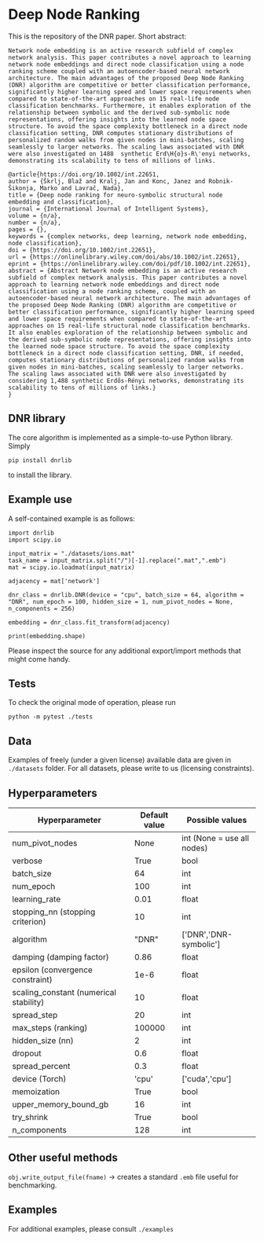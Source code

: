 # Deep Node Ranking

This is the repository of the DNR paper. Short abstract:


`Network node embedding is an active research subfield of complex network analysis. This paper contributes a novel approach to learning network node embeddings and direct node classification using a node ranking scheme coupled with an autoencoder-based neural network architecture. The main advantages of the proposed Deep Node Ranking (DNR) algorithm are competitive or better classification performance, significantly higher learning speed and lower space requirements when compared to state-of-the-art approaches on 15 real-life node classification benchmarks. Furthermore, it enables exploration of the relationship between symbolic and the derived sub-symbolic node representations, offering insights into the learned node space structure.
To avoid the space complexity bottleneck in a direct node classification setting, DNR computes stationary distributions of personalized random walks from given nodes in mini-batches, scaling seamlessly to larger networks. The scaling laws associated with DNR were also investigated on 1488  synthetic Erd\H{o}s-R\'enyi networks, demonstrating its scalability to tens of millions of links.`

```
@article{https://doi.org/10.1002/int.22651,
author = {Škrlj, Blaž and Kralj, Jan and Konc, Janez and Robnik-Šikonja, Marko and Lavrač, Nada},
title = {Deep node ranking for neuro-symbolic structural node embedding and classification},
journal = {International Journal of Intelligent Systems},
volume = {n/a},
number = {n/a},
pages = {},
keywords = {complex networks, deep learning, network node embedding, node classification},
doi = {https://doi.org/10.1002/int.22651},
url = {https://onlinelibrary.wiley.com/doi/abs/10.1002/int.22651},
eprint = {https://onlinelibrary.wiley.com/doi/pdf/10.1002/int.22651},
abstract = {Abstract Network node embedding is an active research subfield of complex network analysis. This paper contributes a novel approach to learning network node embeddings and direct node classification using a node ranking scheme, coupled with an autoencoder-based neural network architecture. The main advantages of the proposed Deep Node Ranking (DNR) algorithm are competitive or better classification performance, significantly higher learning speed and lower space requirements when compared to state-of-the-art approaches on 15 real-life structural node classification benchmarks. It also enables exploration of the relationship between symbolic and the derived sub-symbolic node representations, offering insights into the learned node space structure. To avoid the space complexity bottleneck in a direct node classification setting, DNR, if needed, computes stationary distributions of personalized random walks from given nodes in mini-batches, scaling seamlessly to larger networks. The scaling laws associated with DNR were also investigated by considering 1,488 synthetic Erdős-Rényi networks, demonstrating its scalability to tens of millions of links.}
}
```

## DNR library
The core algorithm is implemented as a simple-to-use Python library. Simply
```
pip install dnrlib
```
to install the library.

## Example use

A self-contained example is as follows:

```
import dnrlib
import scipy.io

input_matrix = "./datasets/ions.mat"
task_name = input_matrix.split("/")[-1].replace(".mat",".emb")
mat = scipy.io.loadmat(input_matrix)

adjacency = mat['network']

dnr_class = dnrlib.DNR(device = "cpu", batch_size = 64, algorithm = "DNR", num_epoch = 100, hidden_size = 1, num_pivot_nodes = None, n_components = 256)

embedding = dnr_class.fit_transform(adjacency)    

print(embedding.shape)
```

Please inspect the source for any additional export/import methods that might come handy.

## Tests
To check the original mode of operation, please run
```
python -m pytest ./tests
```

## Data
Examples of freely (under a given license) available data are given in `./datasets` folder. For all datasets, please write to us (licensing constraints).


## Hyperparameters


| Hyperparameter                   | Default value | Possible values                                                  |
|----------------------------------|---------------|------------------------------------------------------------------|
| num_pivot_nodes                     | None           | int (None = use all nodes) |
| verbose            | True             | bool  |
| batch_size                        | 64 | int |
| num_epoch                          | 100         | int            |
| learning_rate | 0.01  | float                                     |
| stopping_nn (stopping criterion)                          | 10          | int       |
| algorithm                      | "DNR"          | ['DNR','DNR-symbolic']  |
| damping (damping factor)                | 0.86             | float             |
| epsilon (convergence constraint)		           | 1e-6	       | float |
| scaling_constant (numerical stability)                              | 10         | float  |
| spread_step                              | 20         | int |
| max_steps (ranking)                             | 100000         | int |
| hidden_size (nn)                             | 2         | int |
| dropout                             | 0.6         | float |
| spread_percent                             | 0.3         | float |
| device (Torch)                             | 'cpu'         | ['cuda','cpu'] |
| memoization                             | True         | bool |
| upper_memory_bound_gb                             | 16         | int |
| try_shrink                             | True         | bool |
| n_components                             | 128         | int |


## Other useful methods

`obj.write_output_file(fname)` -> creates a standard `.emb` file useful for benchmarking.

## Examples
For additional examples, please consult `./examples`
